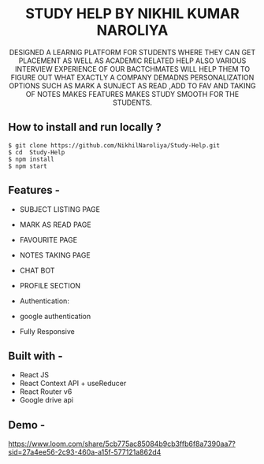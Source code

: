<div align="center">
  
# STUDY HELP BY NIKHIL KUMAR NAROLIYA
  DESIGNED A LEARNIG PLATFORM FOR STUDENTS WHERE THEY CAN GET PLACEMENT AS WELL AS ACADEMIC RELATED HELP ALSO VARIOUS INTERVIEW EXPERIENCE OF OUR BACTCHMATES WILL HELP THEM TO FIGURE OUT WHAT EXACTLY A COMPANY DEMADNS PERSONALIZATION OPTIONS SUCH AS MARK A SUNJECT AS READ ,ADD TO FAV AND TAKING OF  NOTES MAKES FEATURES MAKES STUDY SMOOTH FOR THE STUDENTS.
</div>

## **How to install and run locally ?**

```
$ git clone https://github.com/NikhilNaroliya/Study-Help.git
$ cd  Study-Help
$ npm install
$ npm start
```
## **Features -**

 - SUBJECT LISTING PAGE
 - MARK AS READ PAGE
 - FAVOURITE PAGE
 - NOTES TAKING PAGE
 - CHAT BOT
 - PROFILE SECTION
 
 - Authentication:
 - google authentication
 - Fully Responsive

## **Built with -**

- React JS
- React Context API + useReducer
- React Router v6
- Google drive api 

## **Demo  -**
https://www.loom.com/share/5cb775ac85084b9cb3ffb6f8a7390aa7?sid=27a4ee56-2c93-460a-a15f-577121a862d4



